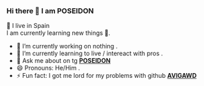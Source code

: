 ### Hi there 👋 I am POSEIDON
:house_with_garden: I live in Spain<br>
I am currently learning new things 🕺.<br>
- 🔭 I’m currently working on nothing .
- 🌱 I’m currently learning to live / intereact with pros .
- 💬 Ask me about on tg [**POSEIDON**](https://t.me/posseddon)
- 😄 Pronouns: He/Him .
- ⚡ Fun fact: I got me lord for my problems with github [**AVIGAWD**](https://github.com/avipatilpro)
